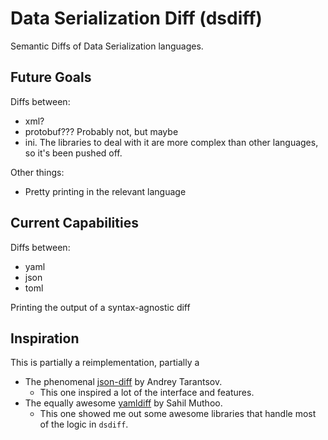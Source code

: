 # Data Serialization Diff (dsdiff) 

Semantic Diffs of Data Serialization languages.

## Future Goals

Diffs between:
- xml?
- protobuf??? Probably not, but maybe
- ini. The libraries to deal with it are more complex than other languages, so it's been pushed off.

Other things:
- Pretty printing in the relevant language

## Current Capabilities

Diffs between:
- yaml
- json
- toml

Printing the output of a syntax-agnostic diff

## Inspiration

This is partially a reimplementation, partially a 
- The phenomenal [json-diff](https://github.com/andreyvit/json-diff) by Andrey Tarantsov.
  - This one inspired a lot of the interface and features.
- The equally awesome [yamldiff](https://github.com/sahilm/yamldiff) by Sahil Muthoo.
  - This one showed me out some awesome libraries that handle most of the logic in `dsdiff`.
